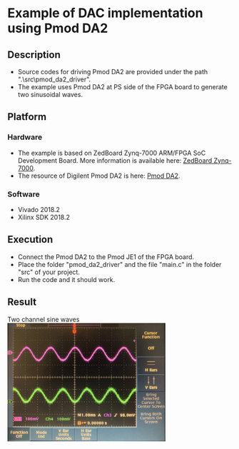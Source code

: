 # Example of DAC implementation using Pmod DA2
## Description
- Source codes for driving Pmod DA2 are provided under the path ".\src\pmod_da2_driver".  
- The example uses Pmod DA2 at PS side of the FPGA board to generate two sinusoidal waves.
## Platform
### Hardware
- The example is based on ZedBoard Zynq-7000 ARM/FPGA SoC Development Board. More information is available here: [ZedBoard Zynq-7000](https://www.xilinx.com/products/boards-and-kits/1-elhabt.html.html).  
- The resource of Digilent Pmod DA2 is here: [Pmod DA2](https://reference.digilentinc.com/reference/pmod/pmodda2/start?_ga=2.65140266.565546699.1585146004-1359382362.1583559704).  
### Software
- Vivado 2018.2  
- Xilinx SDK 2018.2  
## Execution
- Connect the Pmod DA2 to the Pmod JE1 of the FPGA board.
- Place the folder "pmod_da2_driver" and the file "main.c" in the folder "src" of your project.
- Run the code and it should work.
## Result
Two channel sine waves  
<img src="https://github.com/Vis6/pmod-da2-driver-example-implementation/blob/master/result.jpg" alt="Two channel sine waves" width="354.4" height="265.6" align="left" />
